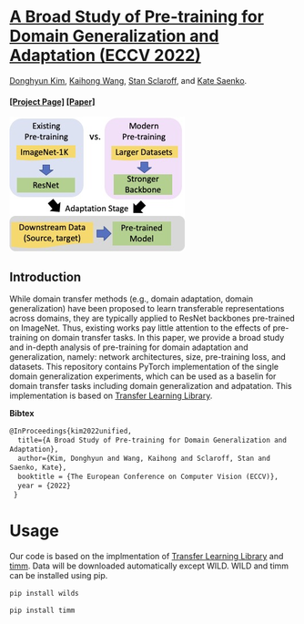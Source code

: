 # [A Broad Study of Pre-training for Domain Generalization and Adaptation (ECCV 2022)](https://arxiv.org/pdf/2203.11819.pdf)
[Donghyun Kim](http://cs-people.bu.edu/donhk/), [Kaihong Wang](https://cs-people.bu.edu/kaiwkh/), [Stan Sclaroff](https://www.cs.bu.edu/fac/sclaroff/), and [Kate Saenko](http://ai.bu.edu/ksaenko.html).
#### [[Project Page]]()  [[Paper]](https://arxiv.org/pdf/2203.11819.pdf)
![Overview](images/fig1.jpg)



## Introduction

While domain transfer methods (e.g., domain adaptation, domain generalization) have been
proposed to learn transferable representations across domains, they are
typically applied to ResNet backbones pre-trained on ImageNet. Thus,
existing works pay little attention to the effects of pre-training on domain
transfer tasks. In this paper, we provide a broad study and in-depth analysis of pre-training for domain adaptation and generalization, namely:
network architectures, size, pre-training loss, and datasets. This repository contains PyTorch implementation of the single domain generalization experiments, which can be used as a baselin for domain transfer tasks including domain generalization and adpatation. This implementation is based on [Transfer Learning Library](https://github.com/thuml/Transfer-Learning-Library).

**Bibtex**
```
@InProceedings{kim2022unified,
  title={A Broad Study of Pre-training for Domain Generalization and Adaptation},
  author={Kim, Donghyun and Wang, Kaihong and Sclaroff, Stan and Saenko, Kate},
  booktitle = {The European Conference on Computer Vision (ECCV)},
  year = {2022} 
 }
```



# Usage

Our code is based on the implmentation of [Transfer Learning Library](https://github.com/thuml/Transfer-Learning-Library/tree/master/examples/domain_generalization/image_classification) and [timm](https://github.com/rwightman/pytorch-image-models/). Data will be downloaded automatically except WILD. WILD and timm can be installed using pip.
```
pip install wilds
```
```
pip install timm
```


